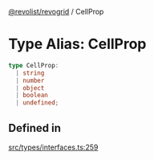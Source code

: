 [@revolist/revogrid](README.md) / CellProp

# Type Alias: CellProp

```ts
type CellProp: 
  | string
  | number
  | object
  | boolean
  | undefined;
```

## Defined in

[src/types/interfaces.ts:259](https://github.com/revolist/revogrid/blob/74012ec30398bf39d0acc929bd7f7963856aba4e/src/types/interfaces.ts#L259)
